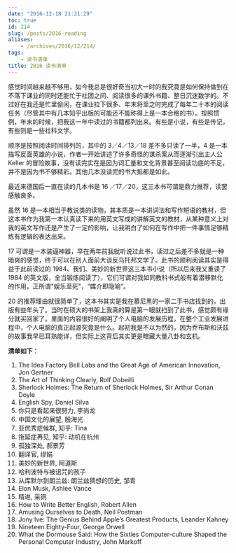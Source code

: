 ```yaml
---
date: "2016-12-18 21:21:29"
toc: true
id: 214
slug: /posts/2016-reading
aliases:
    - /archives/2016/12/214/
tags:
    - 读书清单
title: 2016 读书清单
---
```


感觉时间越来越不够用，如今我总是很好奇当初大一时的我究竟是如何保持做到在不落下课业的同时还能忙于社团之间、阅读很多的课外书籍、整日沉迷数学的。不过好在我还是忙里偷闲，在课业拉下很多、年末将至之时完成了每年二十本的阅读任务（尽管其中有几本知乎出版的可能还不能称得上是一本合格的书）。按照惯例，年末的时候，把我这一年中读过的书籍都列出来。有些是小说，有些是传记，有些则是一些社科文学。

顺序是按照阅读时间排列的，其中的 3／4／13／18 差不多只读了一半，4 是一本描写反面英雄的小说，作者一开始讲述了许多奇怪的谋杀案从而逐渐引出主人公 Keller 的冒险故事，没有读完实在是因为词汇量和文化背景甚至阅读功底的不足，并不是因为书不够精彩。其他几本没读完的书大抵都是如此。

最近来德国后一直在读的几本书是 16 ／17／20，这三本书可谓是鼎力推荐，读罢感触良多。

虽然 16 是一本相当于教说类的读物，其本质是一本讲词法和写作短语的教材，但这本书作为我第一本认真读下来的用英文写成的讲解英文的教材，从某种意义上对我的英文写作还是产生了一定的影响，让我明白了如何在写作中把一件事情足够精练有逻辑的表达出来。

17 可谓是一本装逼神器，早在两年前我就听说过此书，读过之后差不多就是一种暗爽的感觉，终于可以在别人面前大谈反乌托邦文学了。此书的顺利阅读其实是得益于此前读过的 1984、我们、美妙的新世界这三本书小说（所以后来我又重读了1984 的英文版，全当锻炼阅读了），它们可谓对我如同教科书式般有着潜移默化的作用，正所谓"娱乐至死"，“媒介即隐喻”。

20 的推荐理由就很简单了，这本书其实是我在慕尼黑的一家二手书店找到的，出版有些年头了。当时在硕大的书架上我真的算是第一眼就扫到了此书，感觉颇有缘分就买回家了。里面的内容很好的阐明了个人电脑的发展历程，在整个工业发展进程中，个人电脑的真正起源究竟是什么。起初我是不以为然的，因为乔布斯和沃兹的故事我早已耳熟能详，但实际上这背后其实更是暗藏大量八卦和玄机。

**清单如下**：

1. The Idea Factory Bell Labs and the Great Age of American Innovation, Jon Gertner
2. The Art of Thinking Clearly, Rolf Dobeilli
3. Sherlock Holmes: The Return of Sherlock Holmes, Sir Arthur Conan Doyle
4. English Spy, Daniel Silva
5. 你只是看起来很努力, 李尚龙
6. 中国文化的展望, 殷海光
7. 亚优秀症候群, 知乎: Tina
8. 拖延症再见, 知乎: 动机在杭州
9. 孤独深处, 郝景芳
10. 翻译官, 缪娟
11. 美妙的新世界, 阿道斯
12. 哈利波特与被诅咒的孩子
13. 从库默尔到朗兰兹: 朗兰兹猜想的历史, 邹青
14. Elon Musk, Ashlee Vance
15. 精进, 采铜
16. How to Write Better English, Robert Allen
17. Amusing Ourselves to Death, Neil Postman
18. Jony Ive: The Genius Behind Apple’s Greatest Products, Leander Kahney
19. Nineteen Eighty-Four, George Orwell
20. What the Dormouse Said: How the Sixties Computer-culture Shaped the Personal Computer Industry, John Markoff

